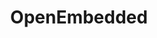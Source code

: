 ---
image:
  featured: 'true'
  path: /assets/images/projects/openembedded.png
permalink: /engineering/projects/openembedded/
project_link_name: openembedded
project_maintainers: ''
project_stats: 'false'
project_url: http://www.openembedded.org/wiki/Main_Page
title: OpenEmbedded
---